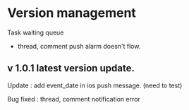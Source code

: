 Version management
==================

Task waiting queue
* thread, comment push alarm doesn't flow.

v 1.0.1 latest version update.
-----------------------

Update
  : add event_date in ios push message. (need to test)
    
Bug fixed
  : thread, comment notification error